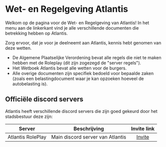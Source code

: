 # Wet- en Regelgeving Atlantis

Welkom op de pagina voor de Wet- en Regelgeving van Atlantis!
In het menu aan de linkerkant vind je alle verschillende documenten die betrekking hebben op Atlantis.

Zorg ervoor, dat je voor je deelneemt aan Atlantis, kennis hebt genomen van deze wetten.

- De Algemene Plaatselijke Verordening bevat alle regels die niet te maken hebben met de Roleplay (dit zijn zogezegd de "server regels").
- Het Wetboek Atlantis bevat alle wetten voor de burgers.
- Alle overige documenten zijn specifiek bedoeld voor bepaalde zaken (zoals een belastingdocument waar je kan opzoeken hoeveel de autobelasting is).

## Officiële discord servers

Atlantis heeft verschillende discord servers die zijn goed gekeurd door het stadsbestuur deze zijn:

| Server | Beschrijving | Invite link |
|---|---|:---:|
|Atlantis RolePlay| Main discord server van Atlantis | [Invite](https://discord.gg/yaTGK7kqx6) |

